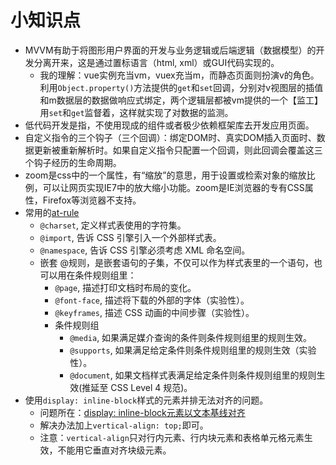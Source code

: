 # 小知识点

- MVVM有助于将图形用户界面的开发与业务逻辑或后端逻辑（数据模型）的开发分离开来，这是通过置标语言（html, xml）或GUI代码实现的。
  - 我的理解：vue实例充当vm，vuex充当m，而静态页面则扮演v的角色。利用`Object.property()`方法提供的`get`和`set`回调，分别对v视图层的插值和m数据层的数据做响应式绑定，两个逻辑层都被vm提供的一个【监工】用`set`和`get`监督着，这样就实现了对数据的监测。
- 低代码开发是指，不使用现成的组件或者极少依赖框架库去开发应用页面。
- 自定义指令的三个钩子（三个回调）：绑定DOM时、真实DOM插入页面时、数据更新被重新解析时。如果自定义指令只配置一个回调，则此回调会覆盖这三个钩子经历的生命周期。
- zoom是css中的一个属性，有“缩放”的意思，用于设置或检索对象的缩放比例，可以让网页实现IE7中的放大缩小功能。zoom是IE浏览器的专有CSS属性，Firefox等浏览器不支持。
- 常用的[at-rule](https://developer.mozilla.org/zh-CN/docs/Web/CSS/At-rule)
  - `@charset`, 定义样式表使用的字符集。
  - `@import`, 告诉 CSS 引擎引入一个外部样式表。
  - `@namespace`, 告诉 CSS 引擎必须考虑 XML 命名空间。
  - 嵌套 @规则，是嵌套语句的子集，不仅可以作为样式表里的一个语句，也可以用在条件规则组里：
    - `@page`, 描述打印文档时布局的变化。
    - `@font-face`, 描述将下载的外部的字体（实验性）。
    - `@keyframes`, 描述 CSS 动画的中间步骤（实验性）。
    - 条件规则组
      - `@media`, 如果满足媒介查询的条件则条件规则组里的规则生效。
      - `@supports`, 如果满足给定条件则条件规则组里的规则生效（实验性）。
      - `@document`, 如果文档样式表满足给定条件则条件规则组里的规则生效(推延至 CSS Level 4 规范)。
- 使用`display: inline-block`样式的元素并排无法对齐的问题。
  - 问题所在：[display: inline-block元素以文本基线对齐](https://stackoverflow.com/questions/12950479/why-does-this-inline-block-element-have-content-that-is-not-vertically-aligned)
  - 解决办法加上`vertical-align: top;`即可。
  - 注意：`vertical-align`只对行内元素、行内块元素和表格单元格元素生效，不能用它垂直对齐块级元素。
